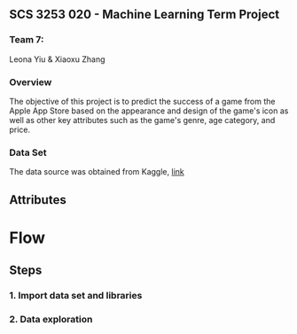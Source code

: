 ## SCS 3253 020 - Machine Learning Term Project
### Team 7: 
Leona Yiu & Xiaoxu Zhang

### Overview
The objective of this project is to predict the success of a game from the Apple App Store based on the appearance and design of the game's icon as well as other key attributes such as the game's genre, age category, and price. 

### Data Set
The data source was obtained from Kaggle, [link](https://www.kaggle.com/tristan581/17k-apple-app-store-strategy-games)


## Attributes

# Flow

## Steps

### 1. Import data set and libraries

### 2. Data exploration


